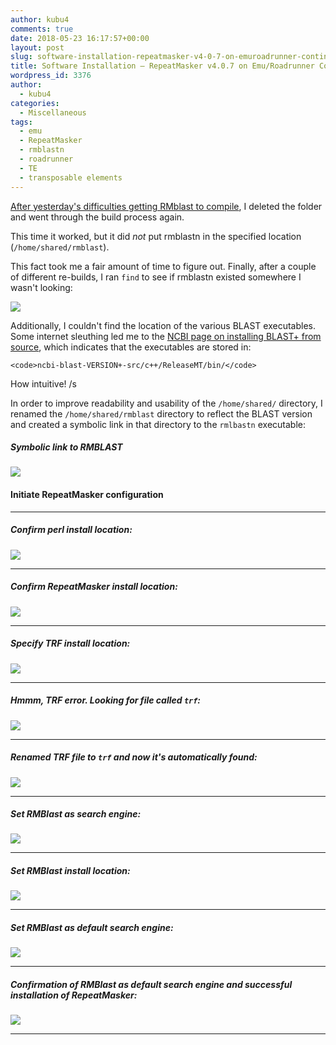 ```yaml
---
author: kubu4
comments: true
date: 2018-05-23 16:17:57+00:00
layout: post
slug: software-installation-repeatmasker-v4-0-7-on-emuroadrunner-continued
title: Software Installation – RepeatMasker v4.0.7 on Emu/Roadrunner Continued
wordpress_id: 3376
author:
  - kubu4
categories:
  - Miscellaneous
tags:
  - emu
  - RepeatMasker
  - rmblastn
  - roadrunner
  - TE
  - transposable elements
---
```


[After yesterday's difficulties getting RMblast to compile](2018/05/22/software-installation-repeatmasker-v4-0-7-on-emuroadrunner.html), I deleted the folder and went through the build process again.

This time it worked, but it did _not_ put rmblastn in the specified location (`/home/shared/rmblast`).

This fact took me a fair amount of time to figure out. Finally, after a couple of different re-builds, I ran `find` to see if rmblastn existed somewhere I wasn't looking:

![](https://owl.fish.washington.edu/Athaliana/20180523_rmblast_install_01.png)

Additionally, I couldn't find the location of the various BLAST executables. Some internet sleuthing led me to the [NCBI page on installing BLAST+ from source](https://www.ncbi.nlm.nih.gov/books/NBK279671/), which indicates that the executables are stored in:


    
    <code>ncbi-blast-VERSION+-src/c++/ReleaseMT/bin/</code>



How intuitive! /s

In order to improve readability and usability of the `/home/shared/` directory, I renamed the `/home/shared/rmblast` directory to reflect the BLAST version and created a symbolic link in that directory to the `rmlbastn` executable:



##### Symbolic link to RMBLAST



![](https://owl.fish.washington.edu/Athaliana/20180523_rmblast_install_02.png)



#### Initiate RepeatMasker configuration





* * *





##### Confirm perl install location:



![](https://owl.fish.washington.edu/Athaliana/20180523_rmblast_install_03.png)



* * *





##### Confirm RepeatMasker install location:



![](https://owl.fish.washington.edu/Athaliana/20180523_rmblast_install_04.png)



* * *





##### Specify TRF install location:



![](https://owl.fish.washington.edu/Athaliana/20180523_rmblast_install_05.png)



* * *





##### Hmmm, TRF error. Looking for file called `trf`:



![](https://owl.fish.washington.edu/Athaliana/20180523_rmblast_install_06.png)



* * *





##### Renamed TRF file to `trf` and now it's automatically found:



![](https://owl.fish.washington.edu/Athaliana/20180523_rmblast_install_07.png)



* * *





##### Set RMBlast as search engine:



![](https://owl.fish.washington.edu/Athaliana/20180523_rmblast_install_08.png)



* * *





##### Set RMBlast install location:



![](https://owl.fish.washington.edu/Athaliana/20180523_rmblast_install_09.png)



* * *





##### Set RMBlast as default search engine:



![](https://owl.fish.washington.edu/Athaliana/20180523_rmblast_install_10.png)



* * *





##### Confirmation of RMBlast as default search engine and successful installation of RepeatMasker:



![](https://owl.fish.washington.edu/Athaliana/20180523_rmblast_install_12.png)



* * *
